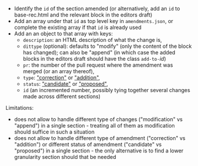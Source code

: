 * Identify the `id` of the section amended (or alternatively, add an `id` to base-rec.html and the relevant block in the editors draft)
* Add an array under that `id` as top level key in `amendments.json`, or complete the existing array if that `id` is already used
* Add an an object to that array with keys:
  * `description`: an HTML description of what the change is,
  * `dittype` (optional): defaults to "modify" (only the content of the block has changed); can also be "append" (in which case the added blocks in the editors draft should have the class `add-to-`*id*)
  * `pr`: the number of the pull request where the amendment was merged (or an array thereof),
  * `type`: ["correction"](https://www.w3.org/2021/Process-20211102/#candidate-correction) or ["addition"](https://www.w3.org/2021/Process-20211102/#candidate-addition),
  * `status`: ["candidate"](https://www.w3.org/2021/Process-20211102/#candidate-amendment) or ["proposed"](https://www.w3.org/2021/Process-20211102/#last-call-review),
  * `id` (an incremented number, possibly tying together several changes made across different sections)

Limitations:
* does not allow to handle different type of changes ("modification" vs "append") in a single section - treating all of them as modification should suffice in such a situation
* does not allow to handle different type of amendment ("correction" vs "addition") or different status of amendment ("candidate" vs "proposed") in a single section - the only alternative is to find a lower granularity section should that be needed